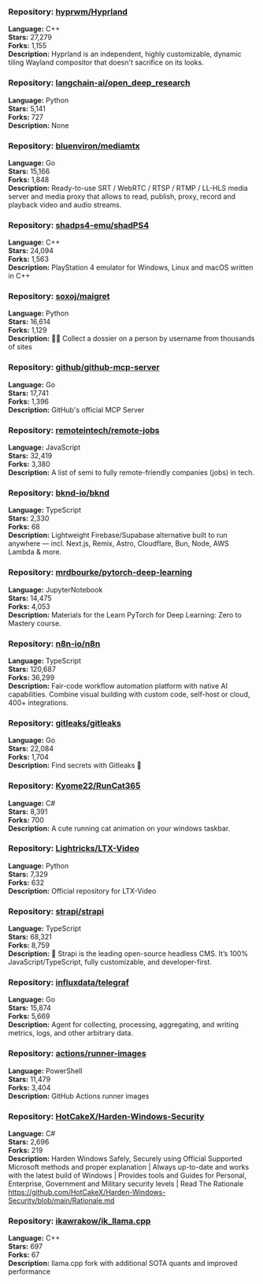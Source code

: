 ### **Repository:** [hyprwm/Hyprland](https://github.com/hyprwm/Hyprland)

**Language:** C++  
**Stars:** 27,279  
**Forks:** 1,155  
**Description:** Hyprland is an independent, highly customizable, dynamic tiling Wayland compositor that doesn't sacrifice on its looks.

### **Repository:** [langchain-ai/open_deep_research](https://github.com/langchain-ai/open_deep_research)

**Language:** Python  
**Stars:** 5,141  
**Forks:** 727  
**Description:** None

### **Repository:** [bluenviron/mediamtx](https://github.com/bluenviron/mediamtx)

**Language:** Go  
**Stars:** 15,166  
**Forks:** 1,848  
**Description:** Ready-to-use SRT / WebRTC / RTSP / RTMP / LL-HLS media server and media proxy that allows to read, publish, proxy, record and playback video and audio streams.

### **Repository:** [shadps4-emu/shadPS4](https://github.com/shadps4-emu/shadPS4)

**Language:** C++  
**Stars:** 24,094  
**Forks:** 1,563  
**Description:** PlayStation 4 emulator for Windows, Linux and macOS written in C++

### **Repository:** [soxoj/maigret](https://github.com/soxoj/maigret)

**Language:** Python  
**Stars:** 16,614  
**Forks:** 1,129  
**Description:** 🕵️‍♂️ Collect a dossier on a person by username from thousands of sites

### **Repository:** [github/github-mcp-server](https://github.com/github/github-mcp-server)

**Language:** Go  
**Stars:** 17,741  
**Forks:** 1,396  
**Description:** GitHub's official MCP Server

### **Repository:** [remoteintech/remote-jobs](https://github.com/remoteintech/remote-jobs)

**Language:** JavaScript  
**Stars:** 32,419  
**Forks:** 3,380  
**Description:** A list of semi to fully remote-friendly companies (jobs) in tech.

### **Repository:** [bknd-io/bknd](https://github.com/bknd-io/bknd)

**Language:** TypeScript  
**Stars:** 2,330  
**Forks:** 68  
**Description:** Lightweight Firebase/Supabase alternative built to run anywhere — incl. Next.js, Remix, Astro, Cloudflare, Bun, Node, AWS Lambda & more.

### **Repository:** [mrdbourke/pytorch-deep-learning](https://github.com/mrdbourke/pytorch-deep-learning)

**Language:** JupyterNotebook  
**Stars:** 14,475  
**Forks:** 4,053  
**Description:** Materials for the Learn PyTorch for Deep Learning: Zero to Mastery course.

### **Repository:** [n8n-io/n8n](https://github.com/n8n-io/n8n)

**Language:** TypeScript  
**Stars:** 120,687  
**Forks:** 36,299  
**Description:** Fair-code workflow automation platform with native AI capabilities. Combine visual building with custom code, self-host or cloud, 400+ integrations.

### **Repository:** [gitleaks/gitleaks](https://github.com/gitleaks/gitleaks)

**Language:** Go  
**Stars:** 22,084  
**Forks:** 1,704  
**Description:** Find secrets with Gitleaks 🔑

### **Repository:** [Kyome22/RunCat365](https://github.com/Kyome22/RunCat365)

**Language:** C#  
**Stars:** 8,391  
**Forks:** 700  
**Description:** A cute running cat animation on your windows taskbar.

### **Repository:** [Lightricks/LTX-Video](https://github.com/Lightricks/LTX-Video)

**Language:** Python  
**Stars:** 7,329  
**Forks:** 632  
**Description:** Official repository for LTX-Video

### **Repository:** [strapi/strapi](https://github.com/strapi/strapi)

**Language:** TypeScript  
**Stars:** 68,321  
**Forks:** 8,759  
**Description:** 🚀 Strapi is the leading open-source headless CMS. It’s 100% JavaScript/TypeScript, fully customizable, and developer-first.

### **Repository:** [influxdata/telegraf](https://github.com/influxdata/telegraf)

**Language:** Go  
**Stars:** 15,874  
**Forks:** 5,669  
**Description:** Agent for collecting, processing, aggregating, and writing metrics, logs, and other arbitrary data.

### **Repository:** [actions/runner-images](https://github.com/actions/runner-images)

**Language:** PowerShell  
**Stars:** 11,479  
**Forks:** 3,404  
**Description:** GitHub Actions runner images

### **Repository:** [HotCakeX/Harden-Windows-Security](https://github.com/HotCakeX/Harden-Windows-Security)

**Language:** C#  
**Stars:** 2,696  
**Forks:** 219  
**Description:** Harden Windows Safely, Securely using Official Supported Microsoft methods and proper explanation | Always up-to-date and works with the latest build of Windows | Provides tools and Guides for Personal, Enterprise, Government and Military security levels | Read The Rationale https://github.com/HotCakeX/Harden-Windows-Security/blob/main/Rationale.md

### **Repository:** [ikawrakow/ik_llama.cpp](https://github.com/ikawrakow/ik_llama.cpp)

**Language:** C++  
**Stars:** 697  
**Forks:** 67  
**Description:** llama.cpp fork with additional SOTA quants and improved performance

